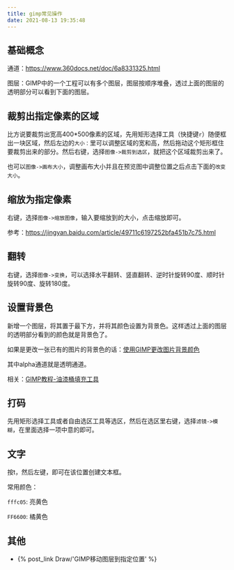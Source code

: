 ```yaml
---
title: gimp常见操作
date: 2021-08-13 19:35:48
---
```


## 基础概念

通道：<https://www.360docs.net/doc/6a8331325.html>

图层：GIMP中的一个工程可以有多个图层，图层按顺序堆叠，透过上面的图层的透明部分可以看到下面的图层。

## 裁剪出指定像素的区域

比方说要裁剪出宽高400*500像素的区域，先用矩形选择工具（快捷键`r`）随便框出一块区域，然后左边的`大小：`里可以调整区域的宽和高，然后拖动这个矩形框住要裁剪出来的部分。然后右键，选择`图像->裁剪到选区`，就把这个区域裁剪出来了。

也可以`图像->画布大小`，调整画布大小并且在预览图中调整位置之后点击下面的`改变大小`。

## 缩放为指定像素

右键，选择`图像->缩放图像`，输入要缩放到的大小，点击缩放即可。

参考：<https://jingyan.baidu.com/article/49711c6197252bfa451b7c75.html>

## 翻转

右键，选择`图像->变换`，可以选择水平翻转、竖直翻转、逆时针旋转90度、顺时针旋转90度、旋转180度。

## 设置背景色

新增一个图层，将其置于最下方，并将其颜色设置为背景色。这样透过上面的图层的透明部分看到的颜色就是背景色了。

如果是更改一张已有的图片的背景色的话：[使用GIMP更改图片背景颜色](https://zhuanlan.zhihu.com/p/521114600)

其中alpha通道就是透明通道。

相关：[GIMP教程-油漆桶填充工具](https://zhuanlan.zhihu.com/p/599601172)

## 打码

先用矩形选择工具或者自由选区工具等选区，然后在选区里右键，选择`滤镜->模糊`，在里面选择一项中意的即可。

## 文字

按t，然后左键，即可在该位置创建文本框。

常用颜色：

`fffc05`: 亮黄色

`FF6600`: 橘黄色

## 其他

- {% post_link Draw/'GIMP移动图层到指定位置' %}
